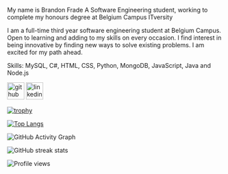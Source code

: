  My name is Brandon Frade
A Software Engineering student, working to complete my honours degree at Belgium Campus ITversity

I am a full-time third year software engineering student at Belgium Campus. Open to learning and adding to my skills on every occasion. I find interest in being innovative by finding new ways to solve existing problems. I am excited for my path ahead.

Skills: MySQL, C#, HTML, CSS, Python, MongoDB, JavaScript, Java and Node.js



[<img src='https://cdn.jsdelivr.net/npm/simple-icons@3.0.1/icons/github.svg' alt='github' height='40'>](https://github.com/BrandonFrade)  [<img src='https://cdn.jsdelivr.net/npm/simple-icons@3.0.1/icons/linkedin.svg' alt='linkedin' height='40'>](https://www.linkedin.com/in/https://www.linkedin.com/in/brandon-frade-bf//)  

[![trophy](https://github-profile-trophy.vercel.app/?username=BrandonFrade)](https://github.com/ryo-ma/github-profile-trophy)

[![Top Langs](https://github-readme-stats.vercel.app/api/top-langs/?username=BrandonFrade)](https://github.com/anuraghazra/github-readme-stats)

![GitHub Activity Graph](https://activity-graph.herokuapp.com/graph?username=BrandonFrade)  

![GitHub streak stats](https://github-readme-streak-stats.herokuapp.com/?user=BrandonFrade)  

![Profile views](https://gpvc.arturio.dev/BrandonFrade)  
